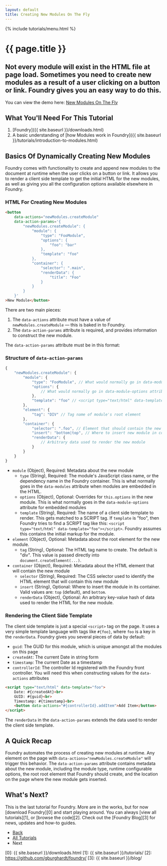 ```yaml
---
layout: default
title: Creating New Modules On The Fly
---
```


{% include tutorials/menu.html %}

# {{ page.title }}

<h2 class="intro">
    Not every module will exist in the HTML file at page load. Sometimes you
    need to create new modules as a result of a user clicking on a button or
    link. Foundry gives you an easy way to do this.
</h2>

<div class="info">
    <p>You can view the demo here: <a href="{{ site.baseurl }}/tutorials/examples/new-modules-on-the-fly/">New Modules On The Fly</a></p>
</div>

## What You'll Need For This Tutorial

1. [Foundry]({{ site.baseurl }}/downloads.html)
2. A basic understanding of [how Modules work in Foundry]({{ site.baseurl }}/tutorials/introduction-to-modules.html)

## Basics Of Dynamically Creating New Modules

Foundry comes with functionality to create and append new modules to the
document at runtime when the user clicks on a button or link. It allows you to
render a client side template to get the initial HTML for the new modules, as
well as giving you all the configuration options available elsewhere in Foundry.

<h3 class="code-label">HTML For Creating New Modules</h3>

```html
<button
    data-actions="newModules.createModule"
    data-action-params='{
        "newModules.createModule": {
            "module": {
                "type": "FooModule",
                "options": {
                    "foo": "bar"
                },
                "template": "foo"
            },
            "container": {
                "selector": ".main",
                "renderData": {
                    "title": "Foo"
                }
            }
        }
    }'
>New Module</button>
```

There are two main pieces:

1. The `data-actions` attribute must have a value of `newModules.createModule`
   &mdash; this is baked in to Foundry.
2. The `data-action-params` attribute is required, and provides information to
   construct the new module.

The `data-action-params` attribute must be in this format:

<h3 class="code-label">Structure of <code>data-action-params</code></h3>

```javascript
{
    "newModules.createModule": {
        "module": {
            "type": "FooModule", // What would normally go in data-modules attribute
            "options": {
                // What would normally go in data-module-options attribute
            },
            "template": "foo" // <script type="text/html" data-template="foo" />
        },
        "element": {
            "tag": "DIV" // Tag name of module's root element
        },
        "container": {
            "selector": ".foo", // Element that should contain the new module
            "insert": "bottom|top", // Where to insert new module in container
            "renderData": {
                // Arbitrary data used to render the new module
            }
        }
    }
}
```

- `module` (Object), Required: Metadata about the new module
  - `type` (String), Required: The module's JavaScript class name, or the dependency name in the
    Foundry container. This is what normally goes in the `data-modules`
    attribute when modules are embedded in the HTML.
  - `options` (Object), Optional: Overrides for `this.options` in the new module. This is what
    normally goes in the `data-module-options` attribute for embedded modules
  - `template` (String), Required: The name of a client side template to render. This gets matched
    to a SCRIPT tag. If `template` is "foo", then Foundry tries to find a SCRIPT
    tag like this: `<script type="text/html" data-template="foo"></script>`.
    Foundry assumes this contains the initial markup for the module.
- `element` (Object), Optional: Metadata about the root element for the new
   module.
  - `tag` (String), Optional: The HTML tag name to create. The default is "div".
    This value is passed directly into `document.createElement(...)`.
- `container` (Object), Required: Metadata about the HTML element that will contain the new module
  - `selector` (String), Required: The CSS selector used to identify the HTML
    element that will contain this new module
  - `insert` (String), Optional: Where to insert the module in its container.
    Valid values are: `top` (default), and `bottom`.
  - `renderData` (Object), Optional: An arbitrary key-value hash of data used
    to render the HTML for the new module.

### Rendering the Client Side Template

The client side template is just a special `<script>` tag on the page. It uses
a very simple template language with tags like `#{foo}`, where `foo` is a key in
the `renderData`. Foundry gives you several pieces of data by default:

- `guid`: The GUID for this module, which is unique amongst all the modules on
  this page
- `createdAt`: The current Date in string form
- `timestamp`: The current Date as a timestamp
- `controllerId`: The controller Id registered with the Foundry front
  controller. You will need this when constructing values for the `data-actions`
  attributes

```html
<script type="text/html" data-template="foo">
    Date: #{createdAt}<br>
    GUID: #{guid}<br>
    Timestamp: #{timestamp}<br>
    <button data-actions="#{controllerId}.addItem">Add Item</button>
</script>
```

The `renderData` in the `data-action-params` extends the data used to render the
client side template.

## A Quick Recap

Foundry automates the process of creating new modules at runtime. Any element on
the page with `data-actions="newModules.createModule"` will trigger this
behavior. The `data-action-params` attribute contains metadata about the new
module, including the module type, runtime configurable options, the root
root element that Foundry should create, and the location on the page where the
new module gets inserted.

## What's Next?

This is the last tutorial for Foundry. More are in the works, but for now
[download Foundry][0] and start playing around. You can always
[view all tutorials][1], or [browse the code][2]. Check out the
[Foundry Blog][3] for news, updates and how-to guides.

<ul class="pagination">
    <li class="pagination-back"><a href="{{ site.baseurl }}/tutorials/integrating-pollyfills.html" title="Back: Integrating Pollyfills With Foundry">Back</a></li>
    <li class="pagination-up"><a href="{{ site.baseurl }}/tutorials/">All Tutorials</a></li>
    <li class="pagination-next"><span>Next</span></li>
</ul>

[0]: {{ site.baseurl }}/downloads.html
[1]: {{ site.baseurl }}/tutorials/
[2]: https://github.com/gburghardt/foundry/
[3]: {{ site.baseurl }}/blog/
